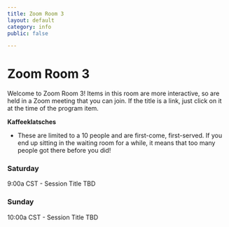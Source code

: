 ```yaml
---
title: Zoom Room 3
layout: default
category: info
public: false

---
```

# Zoom Room 3

Welcome to Zoom Room 3! Items in this room are more interactive, so are held in a Zoom meeting that you can join. If the title is a link, just click on it at the time of the program item.

**Kaffeeklatsches**

* These are limited to a 10 people and are first-come, first-served. If you end up sitting in the waiting room for a while, it means that too many people got there before you did!

### Saturday

9:00a CST	- Session Title TBD


### Sunday

10:00a CST - Session Title TBD
